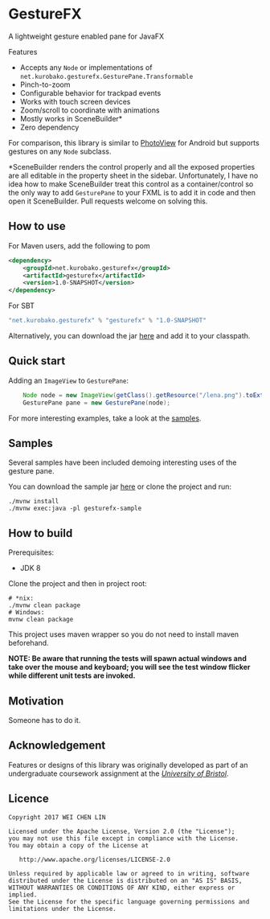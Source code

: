 GestureFX
==========

A lightweight gesture enabled pane for JavaFX
 
Features

 * Accepts any `Node` or implementations of `net.kurobako.gesturefx.GesturePane.Transformable`
 * Pinch-to-zoom
 * Configurable behavior for trackpad events
 * Works with touch screen devices
 * Zoom/scroll to coordinate with animations
 * Mostly works in SceneBuilder*
 * Zero dependency

For comparison, this library is similar to [PhotoView](https://github.com/chrisbanes/PhotoView) 
for Android but supports gestures on any `Node` subclass.

*SceneBuilder renders the control properly and all the exposed properties are all editable in the 
property sheet in the sidebar. Unfortunately, I have no idea how to make SceneBuilder treat this 
control as a container/control so the only way to add `GesturePane` to your FXML is to add it in 
code and then open it SceneBuilder. Pull requests welcome on solving this.

## How to use

For Maven users, add the following to pom
```xml
<dependency>
    <groupId>net.kurobako.gesturefx</groupId>
    <artifactId>gesturefx</artifactId>
    <version>1.0-SNAPSHOT</version>
</dependency>
```

For SBT
```scala
"net.kurobako.gesturefx" % "gesturefx" % "1.0-SNAPSHOT"    
```
Alternatively, you can download the jar [here]() and add it to your classpath.

## Quick start

Adding an `ImageView` to `GesturePane`:

```java
    Node node = new ImageView(getClass().getResource("/lena.png").toExternalForm());
    GesturePane pane = new GesturePane(node);
```

For more interesting examples, take a look at the [samples](TODO).

## Samples

Several samples have been included demoing interesting uses of the gesture pane.

You can download the sample jar [here](TODO) or clone the project and run:

    ./mvnw install
    ./mvnw exec:java -pl gesturefx-sample

## How to build

Prerequisites:

 * JDK 8 

Clone the project and then in project root:

    # *nix:
    ./mvnw clean package 
    # Windows:
    mvnw clean package

This project uses maven wrapper so you do not need to install maven
beforehand.

**NOTE: Be aware that running the tests will spawn actual windows and take over the mouse 
and keyboard; you will see the test window flicker while different unit tests are invoked.**

## Motivation

Someone has to do it.

## Acknowledgement

Features or designs of this library was originally developed as part of an undergraduate coursework 
assignment at the 
[*University of Bristol*](http://www.bristol.ac.uk/engineering/departments/computerscience/). 

## Licence

    Copyright 2017 WEI CHEN LIN
    
    Licensed under the Apache License, Version 2.0 (the "License");
    you may not use this file except in compliance with the License.
    You may obtain a copy of the License at
    
       http://www.apache.org/licenses/LICENSE-2.0
    
    Unless required by applicable law or agreed to in writing, software
    distributed under the License is distributed on an "AS IS" BASIS,
    WITHOUT WARRANTIES OR CONDITIONS OF ANY KIND, either express or implied.
    See the License for the specific language governing permissions and
    limitations under the License.